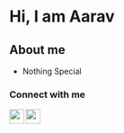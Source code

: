 # Hi, I am Aarav
## About me
- Nothing Special
### Connect with me
<a href="https://twitter.com/aaravjn">
  <img align="left" width="26px" src="https://cdn4.iconfinder.com/data/icons/social-media-icons-the-circle-set/48/twitter_circle-512.png" />
</a>
<a href="https://www.linkedin.com/in/aarav-jain-7b8a3a21b">
  <img align="left" width="26px" src="https://encrypted-tbn0.gstatic.com/images?q=tbn:ANd9GcQ08h6ZlERBOWSdgsv5WNDhsKe0Vf15kdWdVA&usqp=CAU" />
</a>
